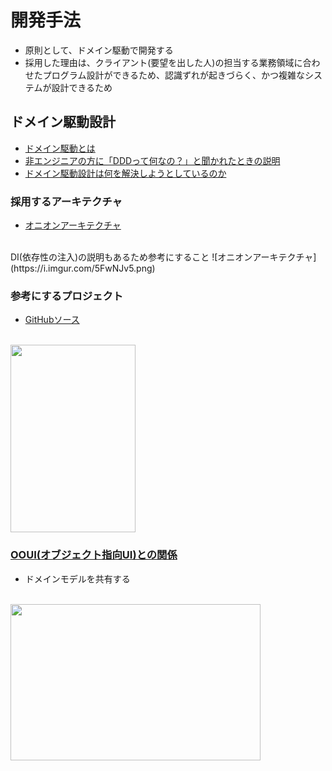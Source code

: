 # 開発手法

* 原則として、ドメイン駆動で開発する
* 採用した理由は、クライアント(要望を出した人)の担当する業務領域に合わせたプログラム設計ができるため、認識ずれが起きづらく、かつ複雑なシステムが設計できるため

## ドメイン駆動設計

* [ドメイン駆動とは](https://codezine.jp/article/detail/11968)
* [非エンジニアの方に「DDDって何なの？」と聞かれたときの説明](https://little-hands.hatenablog.com/entry/2018/12/17/what_is_ddd)
* [ドメイン駆動設計は何を解決しようとしているのか](https://qiita.com/little_hand_s/items/721afcbc555444663247
)

### 採用するアーキテクチャ
* [オニオンアーキテクチャ](https://little-hands.hatenablog.com/entry/2018/12/10/ddd-architecture)
<br>
DI(依存性の注入)の説明もあるため参考にすること
![オニオンアーキテクチャ](https://i.imgur.com/5FwNJv5.png)

### 参考にするプロジェクト
* [GitHubソース](https://github.com/shin1x1/laravel-ddd-sample)
<br>
<img src="https://i.imgur.com/U24tmtt.png" width="200" height="300"/>

### [OOUI(オブジェクト指向UI)との関係](https://medium.com/mixi-developers/ooui-apply-object-oriented-to-design-2adecccbac08)
* ドメインモデルを共有する
<br>
<img src="https://i.imgur.com/u9fjJbT.png" width="400" height="250"/>